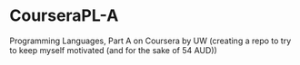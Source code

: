 # CourseraPL-A
Programming Languages, Part A on Coursera by UW (creating a repo to try to keep myself motivated (and for the sake of 54 AUD))
